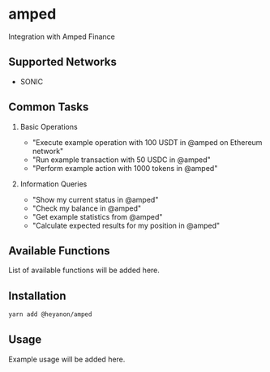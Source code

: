 # amped

Integration with Amped Finance

## Supported Networks

- SONIC

## Common Tasks

1. Basic Operations
   - "Execute example operation with 100 USDT in @amped on Ethereum network"
   - "Run example transaction with 50 USDC in @amped"
   - "Perform example action with 1000 tokens in @amped"

2. Information Queries
   - "Show my current status in @amped"
   - "Check my balance in @amped"
   - "Get example statistics from @amped"
   - "Calculate expected results for my position in @amped"


## Available Functions

List of available functions will be added here.

## Installation

```bash
yarn add @heyanon/amped
```

## Usage

Example usage will be added here.
